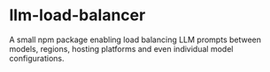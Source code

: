 # llm-load-balancer
A small npm package enabling load balancing LLM prompts between models, regions, hosting platforms and even individual model configurations.
